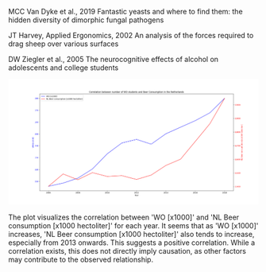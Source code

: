 
MCC Van Dyke et al., 2019
Fantastic yeasts and where to find them: the hidden diversity of dimorphic fungal pathogens

JT Harvey, Applied Ergonomics, 2002
An analysis of the forces required to drag sheep over various surfaces

DW Ziegler et al., 2005
The neurocognitive effects of alcohol on adolescents and college students


![image](Figure_1.png)

The plot visualizes the correlation between 'WO [x1000]' and 'NL Beer consumption [x1000 hectoliter]' for each year.
It seems that as 'WO [x1000]' increases, 'NL Beer consumption [x1000 hectoliter]' also tends to increase, especially from 2013 onwards.
This suggests a positive correlation. While a correlation exists, this does not directly imply causation, as other factors may contribute to the observed relationship.
